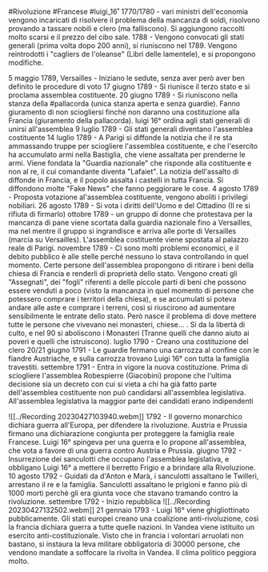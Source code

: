 #Rivoluzione #Francese #luigi_16˚ 
1770/1780 - vari ministri dell'economia vengono incaricati di risolvere il problema della mancanza di soldi, risolvono provando a tassare nobili e clero (ma falliscono). Si aggiungono raccolti molto scarsi e il prezzo del cibo sale.
1788 - Vengono convocati gli stati generali (prima volta dopo 200 anni), si riuniscono nel 1789. Vengono reintrodotti i "cagliers de l'oleanse" (Libri delle lamentele), e si propongono modifiche.

5 maggio 1789, Versailles - Iniziano le sedute, senza aver però aver ben definito le procedure di voto
17 giugno 1789 - Si riunisce il terzo stato e si proclama assemblea costituente.
20 giugno 1789 - Si riuniscono nella stanza della #pallacorda (unica stanza aperta e senza guardie). Fanno giuramento di non sciogliersi finché non daranno una costituzione alla Francia (giuramento della pallacorda).
luigi 16° ordina agli stati generali di unirsi all'assemblea
9 luglio 1789 - Gli stati generali diventano l'assemblea costituente
14 luglio 1789 - A Parigi si diffonde la notizia che il re sta ammassando truppe per sciogliere l'assemblea costituente, e che l'esercito ha accumulato armi nella Bastiglia, che viene assaltata per prenderne le armi. Viene fondata la "Guardia nazionale" che risponde alla costituente e non al re, il cui comandante diventa "Lafaiet". La notizia dell'assalto di diffonde in Francia, e il popolo assalta i castelli in tutta Francia. Si diffondono molte "Fake News" che fanno peggiorare le cose.
4 agosto 1789 - Proposta votazione al'assemblea costituente, vengono aboliti i privilegi nobiliari.
26 agosto 1789 - Si vota i diritti dell'Uomo e del Cittadino (Il re si rifiuta di firmarlo)
ottobre 1789 - un gruppo di donne che protestava per la mancanza di pane viene scortata dalla guardia nazionale fino a Versailles, ma nel mentre il gruppo si ingrandisce e arriva alle porte di Versailles (marcia su Versailles). L'assemblea costituente viene spostata al palazzo reale di Parigi.
novembre 1789 - Ci sono molti problemi economici, e il debito pubblico è alle stelle perché nessuno lo stava controllando in quel momento. Certe persone dell'assemblea propongono di ritirare i beni della chiesa di Francia e renderli di proprietà dello stato. Vengono creati gli "Assegnati", dei "fogli" riferenti a delle piccole parti di beni che possono essere venduti a poco (visto la mancanza in quel momento di persone che potessero comprare i territori della chiesa), e se accumulati si poteva andare alle aste e comprare i terreni, così si riuscirono ad aumentare sensibilmente le entrate dello stato. Però nasce il problema di dove mettere tutte le persone che vivevano nei monasteri, chiese... .
Si da la libertà di culto, e nel 90 si aboliscono i Monasteri (Tranne quelli che danno aiuto ai poveri e quelli che istruiscono).
luglio 1790 - Creano una costituzione del clero
20/21 giugno 1791 - Le guardie fermano una carrozza al confine con le fiandre Austriache, e sulla carrozza trovano Luigi 16° con tutta la famiglia travestiti.
settembre 1791 - Entra in vigore la nuova costituzione. Prima di sciogliere l'assemblea Robespierre (Giacobini) propone che l'ultima decisione sia un decreto con cui si vieta a chi ha già fatto parte dell'assemblea costituente non può candidarsi all'assemblea legislativa. All'assemblea legislativa la maggior parte dei candidati erano indipendenti

![[../Recording 20230427103940.webm]]
1792 - Il governo monarchico dichiara guerra all'Europa, per difendere la rivoluzione. Austria e Prussia firmano una dichiarazione congiunta per proteggere la famiglia reale Francese. Luigi 16° spingeva per una guerra e lo propone all'assemblea, che vota a favore di una guerra contro Austria e Prussia.
giugno 1792 - Insurrezione dei sanculotti che occupano l'assemblea legislativa, e obbligano Luigi 16° a mettere il berretto Frigio e a brindare alla Rivoluzione. 
10 agosto 1792 - Guidati da d'Anton e Marà, i sanculotti assaltano le Twillerì, arrestano il re e la famiglia.
Sanculotti  assaltano le prigioni e fanno più di 1000 morti perchè gli era giunta voce che stavano tramando contro la rivoluzione.
settembre 1792 - Inizio repubblica
![[../Recording 20230427132502.webm]]
21 gennaio 1793 - Luigi 16° viene ghigliottinato pubblicamente. 
Gli stati europei creano una coalizione anti-rivoluzione, così la francia dichiara guerra a tutte quelle nazioni.
In Vandea viene istituito un esercito anti-costituzionale. Visto che in francia i volontari arruolati non bastano, si instaura la leva militare obbligatoria di 30000 persone, che vendono mandate a soffocare la rivolta in Vandea.
Il clima politico peggiora molto.